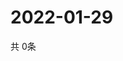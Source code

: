 # 2022-01-29
  共 0条

  <!-- BEGIN -->
  <!-- 最后更新时间Sat Jan 29 2022 22:02:56 GMT+0000 (Coordinated Universal Time) -->
  
  <!-- END -->
  
  